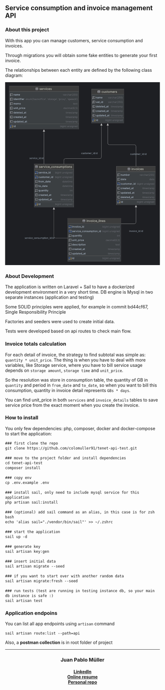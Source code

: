 ## Service consumption and invoice management API

### About this project

With this app you can manage customers, service consumption and invoices.

Through migrations you will obtain some fake entities to generate your first invoice.

The relationships between each entity are defined by the following class diagram:

<p align="center">
<img src="./resources/diagram/img.png" width="700" alt="Class diagram">
</p>



### About Development 
The application is written on Laravel + Sail to have a dockerized development environment in a very short time. 
DB engine is Mysql in two separate instances (application and testing)

Some SOLID principles were applied, for example in commit bd44cf67, Single Responsibility Principle

Factories and seeders were used to create initial data.

Tests were developed based on api routes to check main flow.

### Invoice totals calculation

For each detail of invoice, the strategy to find subtotal was simple as: `quantity * unit_price`.
The thing is when you have to deal with more variables, like Storage service, where you have to
bill service usage depends on `storage amount`, `storage time` and `unit_price`. 

So the resolution was store in consumption table, 
the quantity of GB in `quantity` and period in `from_date` and `to_date`, so when you 
want to bill this consumption, quantity in invoice detail represents `GBs * days`.

You can find unit_price in both `services` and `invoice_details` tables to save service price from the exact moment 
when you create the invoice.


### How to install

You only few dependencies:  php, composer, docker and docker-compose to start the application:

```
### first clone the repo
git clone https://github.com/colomuller91/tenet-api-test.git    

### move to the project folder and install dependencies
cd tenet-api-test
composer install

### copy env
cp .env.example .env

### install sail, only need to include mysql service for this application
php artisan sail:install

### (optional) add sail command as an alias, in this case is for zsh bash
echo 'alias sail="./vendor/bin/sail"' >> ~/.zshrc

### start the application
sail up -d

### generate key
sail artisan key:gen

### insert initial data
sail artisan migrate --seed

### if you want to start over with another random data
sail artisan migrate:fresh --seed

### run tests (test are running in testing instance db, so your main db instance is safe :)
sail artisan test

```


### Application endpoins

You can list all app endpoints using `artisan` command

```
sail artisan route:list --path=api
```

Also, a <b>postman collection</b> is in root folder of project


<hr>
<h3 align="center">
    <b>Juan Pablo Müller</b><br>
</h3>
<h4 align="center">
    <a href="https://www.linkedin.com/in/colomu/">LinkedIn</a><br>
    <a href="https://colomuller91.github.io">Online resume</a><br>
    <a href="https://github.com/colomuller91">Personal repo</a><br>
</h4>
